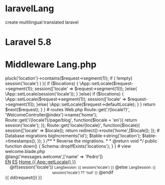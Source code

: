 # laravelLang
create multilingual translated laravel
# Laravel 5.8

# Middleware Lang.php
<?php

namespace App\Http\Middleware;

use Closure;
use App\Location;

class Lang
{
    /**
     * Handle an incoming request.
     *
     * @param  \Illuminate\Http\Request  $request
     * @param  \Closure  $next
     * @return mixed
     */
    public function handle($request, Closure $next)
    {
        /*
        *  
        */
        $locations = \App\Location::get()->pluck('location')->contains($request->segment(1));
        
        if ( !empty( session('locale') ) ){
            if ($locations) {
                \App::setLocale($request->segment(1));
                    session(['locale' => $request->segment(1)]);
            }else{
                \App::setLocale(session('locale'));
            }
        }else{
            if ($locations) {
                \App::setLocale($request->segment(1));
                    session(['locale' => $request->segment(1)]);
            }else{
                \App::setLocale($request->defaultLocale);
            }
        }

        return $next($request);
    }
}


# routes Web.php

Route::get('/{locale?}', 'WelcomeController@index')->name('home');
Route::get('/{locale?}/page/blog', function($locale = 'en'){
    return  session('locale');
});

Route::get('locale/{locale}', function($locale){
    session(['locale' => $locale]);
    return redirect()->route('home',[$locale]);
});


# Database migrations

<?php

use Illuminate\Support\Facades\Schema;
use Illuminate\Database\Schema\Blueprint;
use Illuminate\Database\Migrations\Migration;

class CreateLocationsTable extends Migration
{
    /**
     * Run the migrations.
     *
     * @return void
     */
    public function up()
    {
        Schema::create('locations', function (Blueprint $table) {
            $table->bigIncrements('id');
            $table->string('location');
            $table->timestamps();
        });
    }

    /**
     * Reverse the migrations.
     *
     * @return void
     */
    public function down()
    {
        Schema::dropIfExists('locations');
    }
}


# view welcome.blade.php

<div class="content">
    <div class="title m-b-md">
        @lang('messages.welcome',['name' => 'Pedro'])
    </div>

    <div class="links">
        <a href="{{ url('locale', ['en']) }}">EN</a>
        <a href="{{ url('locale', ['es']) }}">ES</a>
        <a href="{{ route('home', [session('locale')]) }}">Home {{ App::getLocale() }}</a>
    </div>
    <center>
        @if(session('locale'))
            <small>LangSession: {{ session('locale') }}</small>
        @else
            <small>LangSession: {{ session('locale') ?? 'null' }}</small>
        @endif
    </center>
    {{ dd(request()) }}
</div>
